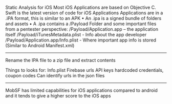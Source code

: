 
Static Analysis for iOS 
Most iOS Applications are based on Objective C. 
Swift is the latest version of code for iOS 
Applications Applications are in a .iPA format, this is similar to an APK 
• An .ipa is a signed bundle of folders and assets 
• A .ipa contains a /Payload Folder and some important files from a pentester perspective: 
/Payload/Application.app – the application itself 
/Payload/iTunesMetadata.plist - Info about the app developer 
/Payload/Application.app/Info.plist - Where important app info is stored (Similar to Android Manifest.xml)

-----

Rename the IPA file to a zip file and extract contents

Things to looks for:
Info.plist
Firebase urls
API keys
hardcoded credentials, coupon codes
Can identify urls in the json files

------

MobSF has limited capabilities for iOS applications compared to android and it tends to give a higher score to the iOS apps